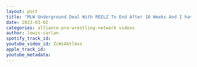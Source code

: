 ```yaml
---
layout: post
title: "MLW Underground Deal With REELZ To End After 10 Weeks And I have An Idea!"
date: 2023-03-02
categories: alliance-pro-wrestling-network videos
author: lewis-carlan
spotify_track_id: 
youtube_video_id: ZcWsAbtlmvs
apple_track_id: 
youtube_metadata: 
---
```

